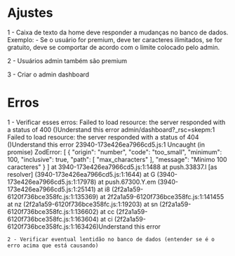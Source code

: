 # Ajustes

1 - Caixa de texto da home deve responder a mudanças no banco de dados. Exemplo: - Se o usuário for premium, deve ter caracteres ilimitados, se for gratuito, deve se comportar de acordo com o limite colocado pelo admin.  

2 - Usuários admin também são premium

3 - Criar o admin dashboard

# Erros

1 - Verificar esses erros: Failed to load resource: the server responded with a status of 400 ()Understand this error
admin/dashboard?_rsc=skepm:1  Failed to load resource: the server responded with a status of 404 ()Understand this error
23940-173e426ea7966cd5.js:1 Uncaught (in promise) ZodError: [
  {
    "origin": "number",
    "code": "too_small",
    "minimum": 100,
    "inclusive": true,
    "path": [
      "max_characters"
    ],
    "message": "Mínimo 100 caracteres"
  }
]
    at 3940-173e426ea7966cd5.js:1:1488
    at push.33837.l [as resolver] (3940-173e426ea7966cd5.js:1:1644)
    at G (3940-173e426ea7966cd5.js:1:17978)
    at push.67300.Y.em (3940-173e426ea7966cd5.js:1:25141)
    at i8 (2f2a1a59-6120f736bce358fc.js:1:135369)
    at 2f2a1a59-6120f736bce358fc.js:1:141455
    at nz (2f2a1a59-6120f736bce358fc.js:1:19203)
    at sn (2f2a1a59-6120f736bce358fc.js:1:136602)
    at cc (2f2a1a59-6120f736bce358fc.js:1:163604)
    at ci (2f2a1a59-6120f736bce358fc.js:1:163426)Understand this error

    2 - Verificar eventual lentidão no banco de dados (entender se é o erro acima que está causando)